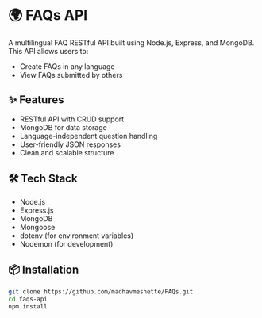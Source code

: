 # 🌍 FAQs API

A multilingual FAQ RESTful API built using Node.js, Express, and MongoDB. This API allows users to:
- Create FAQs in any language
- View FAQs submitted by others

## ✨ Features

- RESTful API with CRUD support
- MongoDB for data storage
- Language-independent question handling
- User-friendly JSON responses
- Clean and scalable structure

## 🛠️ Tech Stack

- Node.js
- Express.js
- MongoDB
- Mongoose
- dotenv (for environment variables)
- Nodemon (for development)

## 📦 Installation

```bash
git clone https://github.com/madhavmeshette/FAQs.git
cd faqs-api
npm install
